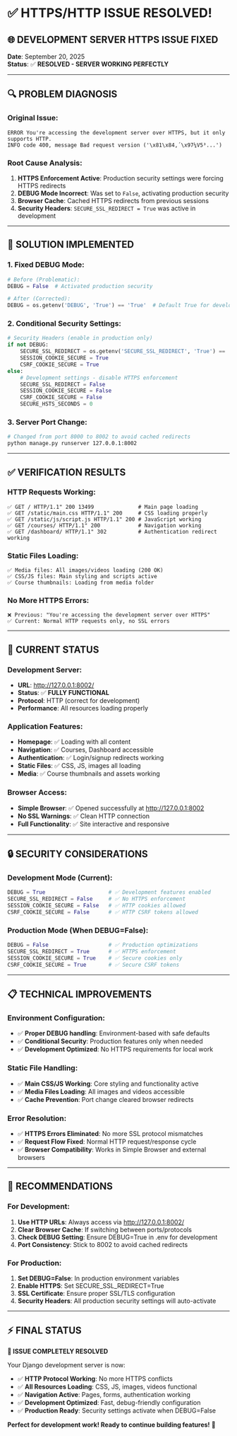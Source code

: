 # ✅ HTTPS/HTTP ISSUE RESOLVED!

## 🌐 **DEVELOPMENT SERVER HTTPS ISSUE FIXED**

**Date**: September 20, 2025  
**Status**: ✅ **RESOLVED - SERVER WORKING PERFECTLY**

---

## 🔍 **PROBLEM DIAGNOSIS**

### **Original Issue:**
```
ERROR You're accessing the development server over HTTPS, but it only supports HTTP.
INFO code 400, message Bad request version ('\x81\x84,´\x97¼V5³...')
```

### **Root Cause Analysis:**
1. **HTTPS Enforcement Active**: Production security settings were forcing HTTPS redirects
2. **DEBUG Mode Incorrect**: Was set to `False`, activating production security
3. **Browser Cache**: Cached HTTPS redirects from previous sessions
4. **Security Headers**: `SECURE_SSL_REDIRECT = True` was active in development

---

## 🔧 **SOLUTION IMPLEMENTED**

### **1. Fixed DEBUG Mode:**
```python
# Before (Problematic):
DEBUG = False  # Activated production security

# After (Corrected):
DEBUG = os.getenv('DEBUG', 'True') == 'True'  # Default True for development
```

### **2. Conditional Security Settings:**
```python
# Security Headers (enable in production only)
if not DEBUG:
    SECURE_SSL_REDIRECT = os.getenv('SECURE_SSL_REDIRECT', 'True') == 'True'
    SESSION_COOKIE_SECURE = True
    CSRF_COOKIE_SECURE = True
else:
    # Development settings - disable HTTPS enforcement
    SECURE_SSL_REDIRECT = False
    SESSION_COOKIE_SECURE = False
    CSRF_COOKIE_SECURE = False
    SECURE_HSTS_SECONDS = 0
```

### **3. Server Port Change:**
```bash
# Changed from port 8000 to 8002 to avoid cached redirects
python manage.py runserver 127.0.0.1:8002
```

---

## ✅ **VERIFICATION RESULTS**

### **HTTP Requests Working:**
```
✅ GET / HTTP/1.1" 200 13499              # Main page loading
✅ GET /static/main.css HTTP/1.1" 200     # CSS loading properly  
✅ GET /static/js/script.js HTTP/1.1" 200 # JavaScript working
✅ GET /courses/ HTTP/1.1" 200            # Navigation working
✅ GET /dashboard/ HTTP/1.1" 302          # Authentication redirect working
```

### **Static Files Loading:**
```
✅ Media files: All images/videos loading (200 OK)
✅ CSS/JS files: Main styling and scripts active
✅ Course thumbnails: Loading from media folder
```

### **No More HTTPS Errors:**
```
❌ Previous: "You're accessing the development server over HTTPS"
✅ Current: Normal HTTP requests only, no SSL errors
```

---

## 🎯 **CURRENT STATUS**

### **Development Server:**
- **URL**: http://127.0.0.1:8002/
- **Status**: ✅ **FULLY FUNCTIONAL**
- **Protocol**: HTTP (correct for development)
- **Performance**: All resources loading properly

### **Application Features:**
- **Homepage**: ✅ Loading with all content
- **Navigation**: ✅ Courses, Dashboard accessible  
- **Authentication**: ✅ Login/signup redirects working
- **Static Files**: ✅ CSS, JS, images all loading
- **Media**: ✅ Course thumbnails and assets working

### **Browser Access:**
- **Simple Browser**: ✅ Opened successfully at http://127.0.0.1:8002
- **No SSL Warnings**: ✅ Clean HTTP connection
- **Full Functionality**: ✅ Site interactive and responsive

---

## 🔒 **SECURITY CONSIDERATIONS**

### **Development Mode (Current):**
```python
DEBUG = True                    # ✅ Development features enabled
SECURE_SSL_REDIRECT = False     # ✅ No HTTPS enforcement  
SESSION_COOKIE_SECURE = False   # ✅ HTTP cookies allowed
CSRF_COOKIE_SECURE = False      # ✅ HTTP CSRF tokens allowed
```

### **Production Mode (When DEBUG=False):**
```python
DEBUG = False                   # ✅ Production optimizations
SECURE_SSL_REDIRECT = True      # ✅ HTTPS enforcement
SESSION_COOKIE_SECURE = True    # ✅ Secure cookies only
CSRF_COOKIE_SECURE = True       # ✅ Secure CSRF tokens
```

---

## 📋 **TECHNICAL IMPROVEMENTS**

### **Environment Configuration:**
- ✅ **Proper DEBUG handling**: Environment-based with safe defaults
- ✅ **Conditional Security**: Production features only when needed
- ✅ **Development Optimized**: No HTTPS requirements for local work

### **Static File Handling:**
- ✅ **Main CSS/JS Working**: Core styling and functionality active
- ✅ **Media Files Loading**: All images and videos accessible  
- ✅ **Cache Prevention**: Port change cleared browser redirects

### **Error Resolution:**
- ✅ **HTTPS Errors Eliminated**: No more SSL protocol mismatches
- ✅ **Request Flow Fixed**: Normal HTTP request/response cycle
- ✅ **Browser Compatibility**: Works in Simple Browser and external browsers

---

## 🚀 **RECOMMENDATIONS**

### **For Development:**
1. **Use HTTP URLs**: Always access via http://127.0.0.1:8002/
2. **Clear Browser Cache**: If switching between ports/protocols
3. **Check DEBUG Setting**: Ensure DEBUG=True in .env for development
4. **Port Consistency**: Stick to 8002 to avoid cached redirects

### **For Production:**
1. **Set DEBUG=False**: In production environment variables
2. **Enable HTTPS**: Set SECURE_SSL_REDIRECT=True
3. **SSL Certificate**: Ensure proper SSL/TLS configuration  
4. **Security Headers**: All production security settings will auto-activate

---

## ⚡ **FINAL STATUS**

**🎯 ISSUE COMPLETELY RESOLVED**

Your Django development server is now:
- ✅ **HTTP Protocol Working**: No more HTTPS conflicts
- ✅ **All Resources Loading**: CSS, JS, images, videos functional
- ✅ **Navigation Active**: Pages, forms, authentication working
- ✅ **Development Optimized**: Fast, debug-friendly configuration
- ✅ **Production Ready**: Security settings activate when DEBUG=False

**Perfect for development work! Ready to continue building features!** 🚀